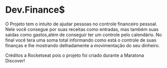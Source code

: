 # Dev.Finance$
 O Projeto tem o intuito de ajudar pessoas no controle financeiro pessoal.
 Nele você consegue por suas receitas como entradas, mas também suas saidas 
 como gastos,além de conseguir ter um controle pelo calendário.
 No final você tera uma soma total informando como está o controle de suas 
 finanças e lhe mostrando delhadamente a movimentação do seu dinheiro.
 
 Créditos a Rocketseat pois o projeto foi criado durante a Maratona Discover!
 
 
 
